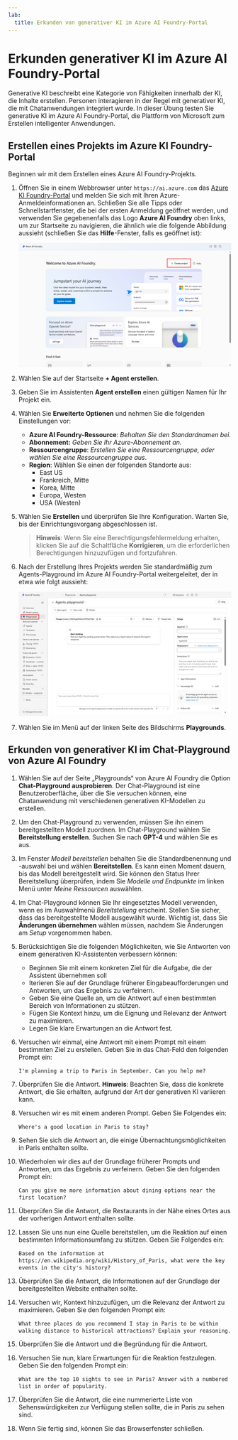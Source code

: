 ```yaml
---
lab:
  title: Erkunden von generativer KI im Azure AI Foundry-Portal
---
```


# Erkunden generativer KI im Azure AI Foundry-Portal

Generative KI beschreibt eine Kategorie von Fähigkeiten innerhalb der KI, die Inhalte erstellen. Personen interagieren in der Regel mit generativer KI, die mit Chatanwendungen integriert wurde. In dieser Übung testen Sie generative KI im Azure AI Foundry-Portal, die Plattform von Microsoft zum Erstellen intelligenter Anwendungen. 

## Erstellen eines Projekts im Azure KI Foundry-Portal

Beginnen wir mit dem Erstellen eines Azure AI Foundry-Projekts.

1. Öffnen Sie in einem Webbrowser unter `https://ai.azure.com` das [Azure KI Foundry-Portal](https://ai.azure.com) und melden Sie sich mit Ihren Azure-Anmeldeinformationen an. Schließen Sie alle Tipps oder Schnellstartfenster, die bei der ersten Anmeldung geöffnet werden, und verwenden Sie gegebenenfalls das Logo **Azure AI Foundry** oben links, um zur Startseite zu navigieren, die ähnlich wie die folgende Abbildung aussieht (schließen Sie das **Hilfe**-Fenster, falls es geöffnet ist):

    ![Screenshot der Azure AI Foundry-Startseite mit ausgewählter Option „Agent erstellen“.](./media/azure-ai-foundry-home-page.png)

1. Wählen Sie auf der Startseite **+ Agent erstellen**.

1. Geben Sie im Assistenten **Agent erstellen** einen gültigen Namen für Ihr Projekt ein. 

1. Wählen Sie **Erweiterte Optionen** und nehmen Sie die folgenden Einstellungen vor:
    - **Azure AI Foundry-Ressource**: *Behalten Sie den Standardnamen bei.*
    - **Abonnement:** *Geben Sie Ihr Azure-Abonnement an.*
    - **Ressourcengruppe**: *Erstellen Sie eine Ressourcengruppe, oder wählen Sie eine Ressourcengruppe aus*.
    - **Region**: Wählen Sie einen der folgenden Standorte aus:
        * East US
        * Frankreich, Mitte
        * Korea, Mitte
        * Europa, Westen
        * USA (Westen)

1. Wählen Sie **Erstellen** und überprüfen Sie Ihre Konfiguration. Warten Sie, bis der Einrichtungsvorgang abgeschlossen ist.

    >**Hinweis**: Wenn Sie eine Berechtigungsfehlermeldung erhalten, klicken Sie auf die Schaltfläche **Korrigieren**, um die erforderlichen Berechtigungen hinzuzufügen und fortzufahren.

1. Nach der Erstellung Ihres Projekts werden Sie standardmäßig zum Agents-Playground im Azure AI Foundry-Portal weitergeleitet, der in etwa wie folgt aussieht:

    ![Screenshot eines Azure KI-Projekts im Azure AI Foundry-Portal.](./media/ai-foundry-project-2.png)

1. Wählen Sie im Menü auf der linken Seite des Bildschirms **Playgrounds**.

## Erkunden von generativer KI im Chat-Playground von Azure AI Foundry

1. Wählen Sie auf der Seite „Playgrounds“ von Azure AI Foundry die Option **Chat-Playground ausprobieren**. Der Chat-Playground ist eine Benutzeroberfläche, über die Sie versuchen können, eine Chatanwendung mit verschiedenen generativen KI-Modellen zu erstellen.  

1. Um den Chat-Playground zu verwenden, müssen Sie ihn einem bereitgestellten Modell zuordnen. Im Chat-Playground wählen Sie **Bereitstellung erstellen**. Suchen Sie nach **GPT-4** und wählen Sie es aus. 

1. Im Fenster *Modell bereitstellen* behalten Sie die Standardbenennung und -auswahl bei und wählen **Bereitstellen**. Es kann einen Moment dauern, bis das Modell bereitgestellt wird. Sie können den Status Ihrer Bereitstellung überprüfen, indem Sie *Modelle und Endpunkte* im linken Menü unter *Meine Ressourcen* auswählen.
1. Im Chat-Playground können Sie Ihr eingesetztes Modell verwenden, wenn es im Auswahlmenü *Bereitstellung* erscheint. Stellen Sie sicher, dass das bereitgestellte Modell ausgewählt wurde. Wichtig ist, dass Sie **Änderungen übernehmen** wählen müssen, nachdem Sie Änderungen am *Setup* vorgenommen haben. 

1. Berücksichtigen Sie die folgenden Möglichkeiten, wie Sie Antworten von einem generativen KI-Assistenten verbessern können:
    - Beginnen Sie mit einem konkreten Ziel für die Aufgabe, die der Assistent übernehmen soll
    - Iterieren Sie auf der Grundlage früherer Eingabeaufforderungen und Antworten, um das Ergebnis zu verfeinern.
    - Geben Sie eine Quelle an, um die Antwort auf einen bestimmten Bereich von Informationen zu stützen.
    - Fügen Sie Kontext hinzu, um die Eignung und Relevanz der Antwort zu maximieren.
    - Legen Sie klare Erwartungen an die Antwort fest.

1. Versuchen wir einmal, eine Antwort mit einem Prompt mit einem bestimmten Ziel zu erstellen. Geben Sie in das Chat-Feld den folgenden Prompt ein:

    ```prompt
    I'm planning a trip to Paris in September. Can you help me?
    ```

1. Überprüfen Sie die Antwort. **Hinweis**: Beachten Sie, dass die konkrete Antwort, die Sie erhalten, aufgrund der Art der generativen KI variieren kann.
 
1. Versuchen wir es mit einem anderen Prompt. Geben Sie Folgendes ein:

    ```prompt
    Where's a good location in Paris to stay? 
    ```

1. Sehen Sie sich die Antwort an, die einige Übernachtungsmöglichkeiten in Paris enthalten sollte.

1. Wiederholen wir dies auf der Grundlage früherer Prompts und Antworten, um das Ergebnis zu verfeinern. Geben Sie den folgenden Prompt ein:
    
    ```prompt
    Can you give me more information about dining options near the first location?
    ``` 

1. Überprüfen Sie die Antwort, die Restaurants in der Nähe eines Ortes aus der vorherigen Antwort enthalten sollte. 

1. Lassen Sie uns nun eine Quelle bereitstellen, um die Reaktion auf einen bestimmten Informationsumfang zu stützen. Geben Sie Folgendes ein: 
    
    ```prompt
    Based on the information at https://en.wikipedia.org/wiki/History_of_Paris, what were the key events in the city's history?
    ```

1. Überprüfen Sie die Antwort, die Informationen auf der Grundlage der bereitgestellten Website enthalten sollte. 

1. Versuchen wir, Kontext hinzuzufügen, um die Relevanz der Antwort zu maximieren. Geben Sie den folgenden Prompt ein: 

    ```prompt
    What three places do you recommend I stay in Paris to be within walking distance to historical attractions? Explain your reasoning.
    ```

1. Überprüfen Sie die Antwort und die Begründung für die Antwort.  

1. Versuchen Sie nun, klare Erwartungen für die Reaktion festzulegen. Geben Sie den folgenden Prompt ein:
    
    ```prompt
    What are the top 10 sights to see in Paris? Answer with a numbered list in order of popularity.
    ```

1. Überprüfen Sie die Antwort, die eine nummerierte Liste von Sehenswürdigkeiten zur Verfügung stellen sollte, die in Paris zu sehen sind.

1. Wenn Sie fertig sind, können Sie das Browserfenster schließen.
